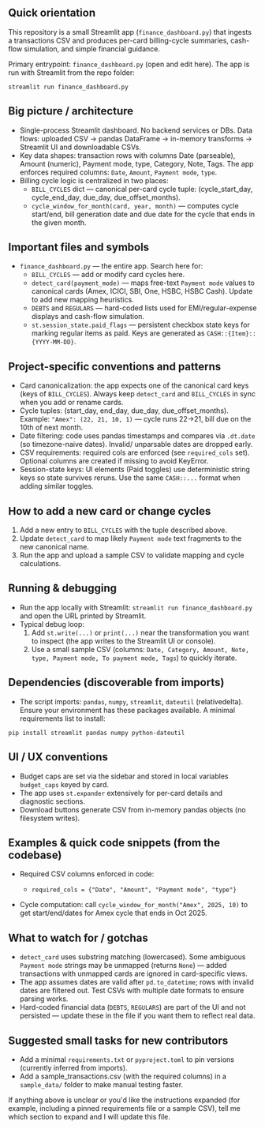 ## Quick orientation

This repository is a small Streamlit app (`finance_dashboard.py`) that ingests a transactions CSV and produces per-card billing-cycle summaries, cash-flow simulation, and simple financial guidance.

Primary entrypoint: `finance_dashboard.py` (open and edit here). The app is run with Streamlit from the repo folder:

```
streamlit run finance_dashboard.py
```

## Big picture / architecture

- Single-process Streamlit dashboard. No backend services or DBs. Data flows: uploaded CSV -> pandas DataFrame -> in-memory transforms -> Streamlit UI and downloadable CSVs.
- Key data shapes: transaction rows with columns Date (parseable), Amount (numeric), Payment mode, type, Category, Note, Tags. The app enforces required columns: `Date`, `Amount`, `Payment mode`, `type`.
- Billing cycle logic is centralized in two places:
  - `BILL_CYCLES` dict — canonical per-card cycle tuple: (cycle_start_day, cycle_end_day, due_day, due_offset_months).
  - `cycle_window_for_month(card, year, month)` — computes cycle start/end, bill generation date and due date for the cycle that ends in the given month.

## Important files and symbols

- `finance_dashboard.py` — the entire app. Search here for:
  - `BILL_CYCLES` — add or modify card cycles here.
  - `detect_card(payment_mode)` — maps free-text `Payment mode` values to canonical cards (Amex, ICICI, SBI, One, HSBC, HSBC Cash). Update to add new mapping heuristics.
  - `DEBTS` and `REGULARS` — hard-coded lists used for EMI/regular-expense displays and cash-flow simulation.
  - `st.session_state.paid_flags` — persistent checkbox state keys for marking regular items as paid. Keys are generated as `CASH::{Item}::{YYYY-MM-DD}`.

## Project-specific conventions and patterns

- Card canonicalization: the app expects one of the canonical card keys (keys of `BILL_CYCLES`). Always keep `detect_card` and `BILL_CYCLES` in sync when you add or rename cards.
- Cycle tuples: (start_day, end_day, due_day, due_offset_months). Example: `"Amex": (22, 21, 10, 1)` — cycle runs 22→21, bill due on the 10th of next month.
- Date filtering: code uses pandas timestamps and compares via `.dt.date` (so timezone-naive dates). Invalid/ unparsable dates are dropped early.
- CSV requirements: required cols are enforced (see `required_cols` set). Optional columns are created if missing to avoid KeyError.
- Session-state keys: UI elements (Paid toggles) use deterministic string keys so state survives reruns. Use the same `CASH::...` format when adding similar toggles.

## How to add a new card or change cycles

1. Add a new entry to `BILL_CYCLES` with the tuple described above.
2. Update `detect_card` to map likely `Payment mode` text fragments to the new canonical name.
3. Run the app and upload a sample CSV to validate mapping and cycle calculations.

## Running & debugging

- Run the app locally with Streamlit: `streamlit run finance_dashboard.py` and open the URL printed by Streamlit.
- Typical debug loop:
  1. Add `st.write(...)` or `print(...)` near the transformation you want to inspect (the app writes to the Streamlit UI or console).
  2. Use a small sample CSV (columns: `Date, Category, Amount, Note, type, Payment mode, To payment mode, Tags`) to quickly iterate.

## Dependencies (discoverable from imports)

- The script imports: `pandas`, `numpy`, `streamlit`, `dateutil` (relativedelta). Ensure your environment has these packages available. A minimal requirements list to install:

```
pip install streamlit pandas numpy python-dateutil
```

## UI / UX conventions

- Budget caps are set via the sidebar and stored in local variables `budget_caps` keyed by card.
- The app uses `st.expander` extensively for per-card details and diagnostic sections.
- Download buttons generate CSV from in-memory pandas objects (no filesystem writes).

## Examples & quick code snippets (from the codebase)

- Required CSV columns enforced in code:
  - `required_cols = {"Date", "Amount", "Payment mode", "type"}`

- Cycle computation: call `cycle_window_for_month("Amex", 2025, 10)` to get start/end/dates for Amex cycle that ends in Oct 2025.

## What to watch for / gotchas

- `detect_card` uses substring matching (lowercased). Some ambiguous `Payment mode` strings may be unmapped (returns `None`) — added transactions with unmapped cards are ignored in card-specific views.
- The app assumes dates are valid after `pd.to_datetime`; rows with invalid dates are filtered out. Test CSVs with multiple date formats to ensure parsing works.
- Hard-coded financial data (`DEBTS`, `REGULARS`) are part of the UI and not persisted — update these in the file if you want them to reflect real data.

## Suggested small tasks for new contributors

- Add a minimal `requirements.txt` or `pyproject.toml` to pin versions (currently inferred from imports).
- Add a sample_transactions.csv (with the required columns) in a `sample_data/` folder to make manual testing faster.

If anything above is unclear or you'd like the instructions expanded (for example, including a pinned requirements file or a sample CSV), tell me which section to expand and I will update this file.
